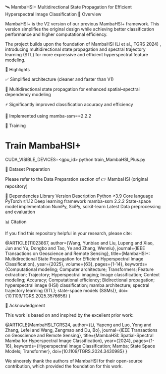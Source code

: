 🛰️ MambaHSI+
Multidirectional State Propagation for Efficient Hyperspectral Image Classification
📘 Overview

MambaHSI+ is the V2 version of our previous MambaHSI+ framework.
This version simplifies the original design while achieving better classification performance and higher computational efficiency.

The project builds upon the foundation of MambaHSI (Li et al., TGRS 2024)
, introducing multidirectional state propagation and spectral trajectory learning (STL) for more expressive and efficient hyperspectral feature modeling.

🚀 Highlights

✅ Simplified architecture (cleaner and faster than V1)

🔁 Multidirectional state propagation for enhanced spatial–spectral dependency modeling

⚡ Significantly improved classification accuracy and efficiency

🧠 Implemented using mamba-ssm==2.2.2

🧩 Training
# Train MambaHSI+
CUDA_VISIBLE_DEVICES=<gpu_id> python train_MambaHSI_Plus.py

💾 Dataset Preparation

Please refer to the Data Preparation section of
👉 MambaHSI (original repository)

🧱 Dependencies
Library	Version	Description
Python	≥3.9	Core language
PyTorch	≥1.12	Deep learning framework
mamba-ssm	2.2.2	State-space model implementation
NumPy, SciPy, scikit-learn	Latest	Data preprocessing and evaluation

📊 Citation

If you find this repository helpful in your research, please cite:

@ARTICLE{11023867, 
  author={Wang, Yunbiao and Liu, Lupeng and Xiao, Jun and Yu, Dongbo and Tao, Ye and Zhang, Wenniu},
  journal={IEEE Transactions on Geoscience and Remote Sensing}, 
  title={MambaHSI+: Multidirectional State Propagation for Efficient Hyperspectral Image Classification}, 
  year={2025},
  volume={63},
  pages={1-14},
  keywords={Computational modeling; Computer architecture; Transformers; Feature extraction; Trajectory; Hyperspectral imaging; Image classification; Context modeling; Accuracy; Computational efficiency; Bidirectional propagation; hyperspectral image (HSI) classification; mamba architecture; spectral trajectory learning (STL); state-space models (SSMs)},
  doi={10.1109/TGRS.2025.3576656}
}

🙏 Acknowledgment

This work is based on and inspired by the excellent prior work:

@ARTICLE{MambaHSI_TGRS24,
  author={Li, Yapeng and Luo, Yong and Zhang, Lefei and Wang, Zengmao and Du, Bo},
  journal={IEEE Transactions on Geoscience and Remote Sensing}, 
  title={MambaHSI: Spatial-Spectral Mamba for Hyperspectral Image Classification}, 
  year={2024},
  pages={1-16},
  keywords={Hyperspectral Image Classification; Mamba; State Space Models; Transformer},
  doi={10.1109/TGRS.2024.3430985}
}


We sincerely thank the authors of MambaHSI for their open-source contribution, which provided the foundation for this work.
